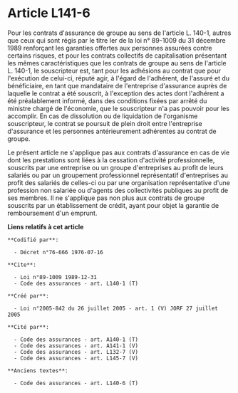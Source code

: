 # Article L141-6

Pour les contrats d'assurance de groupe au sens de l'article L. 140-1, autres que ceux qui sont régis par le titre Ier de la
loi n° 89-1009 du 31 décembre 1989 renforçant les garanties offertes aux personnes assurées contre certains risques, et pour
les contrats collectifs de capitalisation présentant les mêmes caractéristiques que les contrats de groupe au sens de
l'article L. 140-1, le souscripteur est, tant pour les adhésions au contrat que pour l'exécution de celui-ci, réputé agir, à
l'égard de l'adhérent, de l'assuré et du bénéficiaire, en tant que mandataire de l'entreprise d'assurance auprès de laquelle
le contrat a été souscrit, à l'exception des actes dont l'adhérent a été préalablement informé, dans des conditions fixées
par arrêté du ministre chargé de l'économie, que le souscripteur n'a pas pouvoir pour les accomplir.    En cas de dissolution
ou de liquidation de l'organisme souscripteur, le contrat se poursuit de plein droit entre l'entreprise d'assurance et les
personnes antérieurement adhérentes au contrat de groupe.

Le présent article ne s'applique pas aux contrats d'assurance en cas de vie dont les prestations sont liées à la cessation
d'activité professionnelle, souscrits par une entreprise ou un groupe d'entreprises au profit de leurs salariés ou par un
groupement professionnel représentatif d'entreprises au profit des salariés de celles-ci ou par une organisation
représentative d'une profession non salariée ou d'agents des collectivités publiques au profit de ses membres. Il ne
s'applique pas non plus aux contrats de groupe souscrits par un établissement de crédit, ayant pour objet la garantie de
remboursement d'un emprunt.

**Liens relatifs à cet article**

	**Codifié par**:

	  - Décret n°76-666 1976-07-16

	**Cite**:

	  - Loi n°89-1009 1989-12-31
	  - Code des assurances - art. L140-1 (T)

	**Créé par**:

	  - Loi n°2005-842 du 26 juillet 2005 - art. 1 (V) JORF 27 juillet 2005

	**Cité par**:

	  - Code des assurances - art. A140-1 (T)
	  - Code des assurances - art. A141-1 (V)
	  - Code des assurances - art. L132-7 (V)
	  - Code des assurances - art. L145-7 (V)

	**Anciens textes**:

	  - Code des assurances - art. L140-6 (T)
